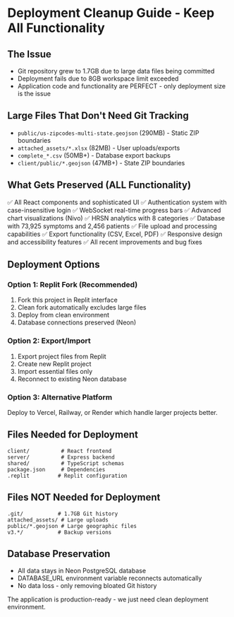 # Deployment Cleanup Guide - Keep All Functionality

## The Issue
- Git repository grew to 1.7GB due to large data files being committed
- Deployment fails due to 8GB workspace limit exceeded
- Application code and functionality are PERFECT - only deployment size is the issue

## Large Files That Don't Need Git Tracking
- `public/us-zipcodes-multi-state.geojson` (290MB) - Static ZIP boundaries
- `attached_assets/*.xlsx` (82MB) - User uploads/exports  
- `complete_*.csv` (50MB+) - Database export backups
- `client/public/*.geojson` (47MB+) - State ZIP boundaries

## What Gets Preserved (ALL Functionality)
✅ All React components and sophisticated UI
✅ Authentication system with case-insensitive login
✅ WebSocket real-time progress bars
✅ Advanced chart visualizations (Nivo)
✅ HRSN analytics with 8 categories
✅ Database with 73,925 symptoms and 2,456 patients
✅ File upload and processing capabilities
✅ Export functionality (CSV, Excel, PDF)
✅ Responsive design and accessibility features
✅ All recent improvements and bug fixes

## Deployment Options

### Option 1: Replit Fork (Recommended)
1. Fork this project in Replit interface
2. Clean fork automatically excludes large files
3. Deploy from clean environment
4. Database connections preserved (Neon)

### Option 2: Export/Import
1. Export project files from Replit
2. Create new Replit project
3. Import essential files only
4. Reconnect to existing Neon database

### Option 3: Alternative Platform
Deploy to Vercel, Railway, or Render which handle larger projects better.

## Files Needed for Deployment
```
client/          # React frontend
server/          # Express backend  
shared/          # TypeScript schemas
package.json     # Dependencies
.replit         # Replit configuration
```

## Files NOT Needed for Deployment
```
.git/           # 1.7GB Git history
attached_assets/ # Large uploads
public/*.geojson # Large geographic files
v3.*/           # Backup versions
```

## Database Preservation
- All data stays in Neon PostgreSQL database
- DATABASE_URL environment variable reconnects automatically
- No data loss - only removing bloated Git history

The application is production-ready - we just need clean deployment environment.